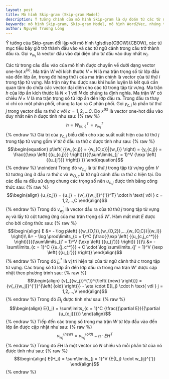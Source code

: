 ```yaml
---
layout: post
title: Mô hình Skip-gram (Skip-gram Model)
description: Ý tưởng chính của mô hình Skip-gram là dự đoán từ các từ ngữ cảnh xung quanh dựa vào từ mục tiêu đầu vào trong một phạm vi nhất định.
keywords: mô hình Skip-gram, Skip-gram Model, mô hình Word2Vec, nhúng từ Skip-gram
author: Nguyễn Trường Long
---
```


Ý tưởng của Skip-gram đối lập với mô hình \glsdisp{CBOW}{CBOW}, các từ mục tiêu bây giờ trở thành đầu vào và các từ ngữ cảnh trong câu trở thành đầu ra. Gọi ${v_{{w_I}}}$ là vector đầu vào đại diện cho từ đầu vào duy nhất ${w_I}$.

Các từ trong câu đầu vào của mô hình được chuyển về dưới dạng vector one-hot ${x^{\left( k \right)}}$. Ma trận $W$ với kích thước $V\times N$ là ma trận trọng số từ lớp đầu vào đến lớp ẩn, trong đó hàng thứ $i$ của ma trận chính là vector của từ thứ $i$ trong tập từ vựng. Ma trận này thu được sau khi huấn luyện là kết quả cần quan tâm do chứa các vector đại diện cho các từ trong tập từ vựng. Ma trận $h$ của lớp ẩn kích thước là $N\times 1$ với $N$ do chúng ta định nghĩa. Ma trận $W'$ có chiều $N\times V$ là ma trận trọng số từ lớp ẩn đến lớp đầu ra. Trong đầu ra thay vì chỉ có một phân phối, chúng ta tạo ra $C$ phân phối. Gọi $y_{c, j}$ là phần tử thứ $j$ trong vector đầu ra thứ $c$ với $c = 1, 2,... C$. Do ${x^{\left( k \right)}}$ là vector one-hot đầu vào duy nhất nên $h$ được tính như sau:
{% raw %}
$$\begin{equation}
h = W_{\left( {k, \cdot } \right)}^T = v{}_{{w_I}}^T
\end{equation}$$
{% endraw %}
Giá trị của $y_{c,j}$ biểu diễn cho xác suất xuất hiện của từ thứ $j$ trong tập từ vựng gồm $V$ từ ở đầu ra thứ $c$ được tính như sau:
{% raw %}
$$\begin{equation}
p\left( {{w_{c,j}} = {w_{O,c}}|{w_I}} \right) = {y_{c,j}} = \frac{{\exp \left( {{u_{c,j}}} \right)}}{{\sum\limits_{j' = 1}^V {\exp \left( {{u_{j'}}} \right)} }}
\end{equation}$$
{% endraw %}
\noindent Trong đó ${w_{c,j}}$ là từ thứ $j$ trong tập từ vựng gồm $V$ từ tương ứng ở đầu ra thứ $c$ và ${w_{O,c}}$ là từ ngữ cảnh đầu ra thứ $c$ hiện tại. Do các đầu ra đều sử dụng chung các trọng số nên $u_{c, j}$ được tính bằng công thức sau:
{% raw %}
$$\begin{align}
{u_{c,j}} = {u_j} = {v{_{{w_j}}^{'}}^T} \cdot h \text{  với  } c = 1,2,...,C
\end{align}$$
{% endraw %}
Trong đó $v{_{{w_j}}^{'}}$ là vector đầu ra của từ thứ $j$ trong tập từ vựng ${w_j}$ và lấy từ cột tương ứng của ma trận trọng số $W'$. Hàm mất mát $E$ được cho bởi công thức sau:
{% raw %}
$$\begin{align}
E &=  - \log p\left( {{w_{O,1}},{w_{O,2}},...,{w_{O,C}}|{w_I}} \right)\\
&= - \log \prod\limits_{c = 1}^C {\frac{{\exp \left( {{u_{c,j_c^*}}} \right)}}{{\sum\limits_{j' = 1}^V {\exp \left( {{u_{j'}}} \right)} }}}\\
&=  - \sum\limits_{c = 1}^C {{u_{j_c^*}}}  + C \cdot \log \sum\limits_{j' = 1}^V {\exp \left( {{u_{j'}}} \right)}
\end{align}$$
{% endraw %}
Trong đó $j^{*}_{c}$ là vị trí hiện tại của từ ngữ cảnh thứ $c$ trong tập từ vựng. Các trọng số từ lớp ẩn đến lớp đầu ra trong ma trận $W'$ được cập nhật theo phương trình sau:
{% raw %}
$$\begin{align}
{v{_{{w_j}}^{'}}^{\left( {new} \right)}} = {v{_{{w_j}}^{'}}^{\left( {old} \right)}} - \eta  \cdot E{I_j} \cdot h \text{  với  } j = 1,2,...,V
\end{align}$$
{% endraw %}
Trong đó $E{I_j}$ được tính như sau:
{% raw %}
$$\begin{align}
	E{I_j} = \sum\limits_{c = 1}^C {\frac{{\partial E}}{{\partial {u_{c,j}}}}}
\end{align}$$
{% endraw %}
Tiếp đến các trọng số trong ma trận $W$ từ lớp đầu vào đến lớp ẩn được cập nhật như sau:
{% raw %}
$$\begin{equation}
{v_{{w_I}}}^{\left( {new} \right)} = {v_{{w_I}}}^{\left( {old} \right)} - \eta  \cdot E{H^T}
\end{equation}$$
{% endraw %}
Trong đó $EH$ là một vector có $N$ chiều và mỗi phần tử của nó được tính như sau:
{% raw %}
$$\begin{align}
	E{H_i} = \sum\limits_{j = 1}^V {E{I_j} \cdot w_{ij}^{'}}
\end{align}$$
{% endraw %}
